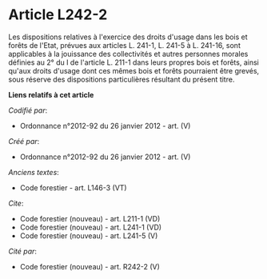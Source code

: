 # Article L242-2

Les dispositions relatives à l'exercice des droits d'usage dans les bois et forêts de l'Etat, prévues aux articles L. 241-1, 
L. 241-5 à L. 241-16, sont applicables à la jouissance des collectivités et autres personnes morales définies au 2° du I de
l'article L. 211-1 dans leurs propres bois et forêts, ainsi qu'aux droits d'usage dont ces mêmes bois et forêts pourraient
être grevés, sous réserve des dispositions particulières résultant du présent titre.

**Liens relatifs à cet article**

_Codifié par_:

  - Ordonnance n°2012-92 du 26 janvier 2012 - art. (V)

_Créé par_:

  - Ordonnance n°2012-92 du 26 janvier 2012 - art. (V)

_Anciens textes_:

  - Code forestier - art. L146-3 (VT)

_Cite_:

  - Code forestier (nouveau) - art. L211-1 (VD)
  - Code forestier (nouveau) - art. L241-1 (VD)
  - Code forestier (nouveau) - art. L241-5 (V)

_Cité par_:

  - Code forestier (nouveau) - art. R242-2 (V)
